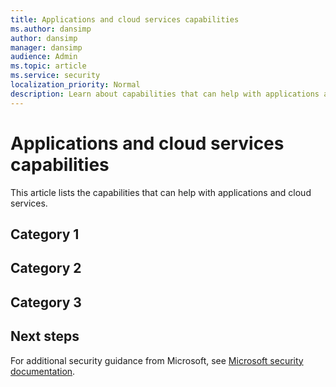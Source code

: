 ```yaml
---
title: Applications and cloud services capabilities
ms.author: dansimp
author: dansimp
manager: dansimp
audience: Admin
ms.topic: article
ms.service: security
localization_priority: Normal
description: Learn about capabilities that can help with applications and cloud services.
---
```


# Applications and cloud services capabilities

This article lists the capabilities that can help with applications and cloud services.

## Category 1


## Category 2


## Category 3

## Next steps

For additional security guidance from Microsoft, see [Microsoft security documentation](/security/).
